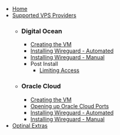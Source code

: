 * [Home](Home)
* [Supported VPS Providers](Supported-VPS-Providers)
  * ### Digital Ocean
    * [Creating the VM](Digital-Ocean-(Creating))
    * [Installing Wireguard - Automated](Digital-Ocean-(Automatic-Installer-Script))
    * [Installing Wireguard - Manual](Digital-Ocean-(Manual-Installation))
    * Post Install
      * [Limiting Access]()
  * ### Oracle Cloud
    * [Creating the VM](Oracle-Cloud-(Creating))
    * [Opening up Oracle Cloud Ports](Oracle-Cloud--(Opening-Up-Ports))
    * [Installing Wireguard - Automated](Oracle-Cloud-(Automatic-Installer-Script))
    * [Installing Wireguard - Manual](Oracle-Cloud-(Manual-Installation))
* [Optinal Extras]()